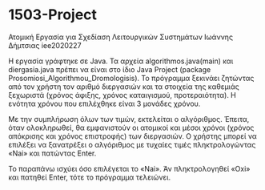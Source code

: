 # 1503-Project
Ατομική Εργασία για Σχεδίαση Λειτουργικών Συστημάτων
Ιωάννης Δήμτσιας iee2020227

Η εργασία γράφτηκε σε Java. Τα αρχεία algorithmos.java(main) και diergasia.java πρέπει να είναι στο ίδιο Java Project (package Prosomiosi_Algorithmou_Dromologisis).
Το πρόγραμμα ξεκινάει ζητώντας από τον χρήστη τον αριθμό διεργασιών και τα στοιχεία της καθεμιάς ξεχωριστά (χρόνος άφιξης, χρόνος καταιγισμού, προτεραιότητα).
Η ενότητα χρόνου που επιλέχθηκε είναι 3 μονάδες χρόνου.

Με την συμπλήρωση όλων των τιμών, εκτελείται ο αλγόριθμος. Έπειτα, όταν ολοκληρωθεί, θα εμφανιστούν οι ατομικοί και μέσοι χρόνοι (χρόνος απόκρισης και χρόνος επιστροφής) των διεργασιών. Ο χρήστης μπορεί να επιλέξει να ξανατρέξει ο αλγόριθμος με τυχαίες τιμές πληκτρολογώντας «Nai» και πατώντας Enter.

Το παραπάνω ισχύει όσο επιλέγεται το «Nai». Άν πληκτρολογηθεί «Oxi» και πατηθεί Enter, τότε το πρόγραμμα τελειώνει.
